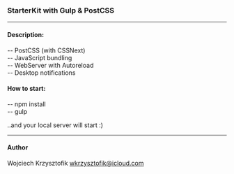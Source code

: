 ### StarterKit with Gulp & PostCSS
***

#### Description:
-- PostCSS (with CSSNext)  
-- JavaScript bundling  
-- WebServer with Autoreload  
-- Desktop notifications  

#### How to start:
-- npm install  
-- gulp  

..and your local server will start :)

***
#### Author
Wojciech Krzysztofik
wkrzysztofik@icloud.com
